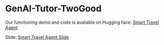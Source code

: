 # GenAI-Tutor-TwoGood

Our functioning demo and code is avaliable on Hugging face: [Smart Travel Agent](https://huggingface.co/spaces/AI-Tutor-Team2/AI_Travel_Agent)

Slide: [Smart Travel Agent Slide](https://docs.google.com/presentation/d/1isNtv-0COu6_1ekF7l9X5462I07uEjsni65xsdSDm0I/edit?usp=sharing)
